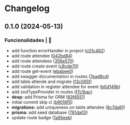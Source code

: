 # Changelog

## 0.1.0 (2024-05-13)


### Funcionalidades | 🏁

* add function errorHandler in project ([c01c462](https://github.com/alexsandroferreira/nlw-unite-nodejs/commit/c01c46226ca53d27320b5fcd6c69ef65778576cc))
* add route attendee ([042bd84](https://github.com/alexsandroferreira/nlw-unite-nodejs/commit/042bd84346dac5ac780af1505c6725b4527aeb54))
* add route attendees ([356e570](https://github.com/alexsandroferreira/nlw-unite-nodejs/commit/356e570e4d3e2295eaad28b1bac23b5a83165fd2))
* add route create event ([c8cde70](https://github.com/alexsandroferreira/nlw-unite-nodejs/commit/c8cde7080d7319fee521ea1ce3c187e8e3c11c59))
* add route get-event ([ebabee0](https://github.com/alexsandroferreira/nlw-unite-nodejs/commit/ebabee0ff376eb56762525318abfd89a6ce50bc8))
* add swagger documentation in routes ([7ead8cd](https://github.com/alexsandroferreira/nlw-unite-nodejs/commit/7ead8cd98ba8d3713bd37d276a361422a2054b49))
* add table attende and migrate ([f3c065f](https://github.com/alexsandroferreira/nlw-unite-nodejs/commit/f3c065f1a276832532cf8f4ea5d6e2d3291fa8b8))
* add validation in register attendee for event ([b0d149b](https://github.com/alexsandroferreira/nlw-unite-nodejs/commit/b0d149b85b19bdcb088526af25dfde52e3739f81))
* add zodTypeProvider in routes ([f7c1bac](https://github.com/alexsandroferreira/nlw-unite-nodejs/commit/f7c1bac9b154d2ba781882e374cb61516a0c9bdd))
* **desp:** add Prisma for ORM ([83f4551](https://github.com/alexsandroferreira/nlw-unite-nodejs/commit/83f45517edfb4293ab8868a0b7c756a460aab6fc))
* initial commit skip ci ([b9016f5](https://github.com/alexsandroferreira/nlw-unite-nodejs/commit/b9016f5a6733775b38833435d5f61c401e2cecd9))
* **migrations:** add uniqueness on table attendee ([8c7da91](https://github.com/alexsandroferreira/nlw-unite-nodejs/commit/8c7da915266cbf3d88c6528e165d5ac1dbcf5de8))
* **prisma:** add seed database ([781da05](https://github.com/alexsandroferreira/nlw-unite-nodejs/commit/781da05550a5b0d867f7c1eb05444c803c6e48bc))
* update route badge ([1a95eeb](https://github.com/alexsandroferreira/nlw-unite-nodejs/commit/1a95eeb8270b95258feb303a7be5de45d56758f2))
